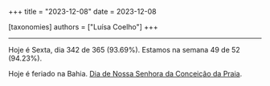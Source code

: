 +++
title = "2023-12-08"
date = 2023-12-08

[taxonomies]
authors = ["Luísa Coelho"]
+++

---

Hoje é Sexta, dia 342 de 365 (93.69%). Estamos na semana 49 de 52 (94.23%).

Hoje é feriado na Bahia. [Dia de Nossa Senhora da Conceição da Praia](https://pt.wikipedia.org/wiki/Festa_da_Concei%C3%A7%C3%A3o_da_Praia).
